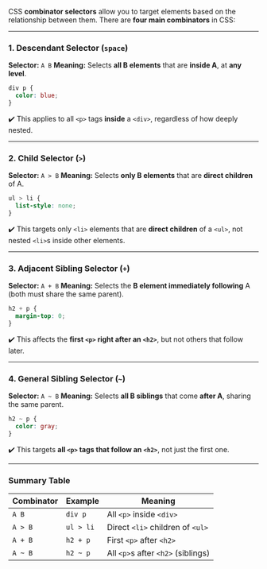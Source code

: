 CSS **combinator selectors** allow you to target elements based on the relationship between them. There are **four main combinators** in CSS:

---

### 1. **Descendant Selector (`space`)**

**Selector:** `A B`
**Meaning:** Selects **all B elements** that are **inside A**, at **any level**.

```css
div p {
  color: blue;
}
```

✔️ This applies to all `<p>` tags **inside** a `<div>`, regardless of how deeply nested.

---

### 2. **Child Selector (`>`)**

**Selector:** `A > B`
**Meaning:** Selects **only B elements** that are **direct children** of A.

```css
ul > li {
  list-style: none;
}
```

✔️ This targets only `<li>` elements that are **direct children** of a `<ul>`, not nested `<li>`s inside other elements.

---

### 3. **Adjacent Sibling Selector (`+`)**

**Selector:** `A + B`
**Meaning:** Selects the **B element immediately following** A (both must share the same parent).

```css
h2 + p {
  margin-top: 0;
}
```

✔️ This affects the **first `<p>` right after an `<h2>`**, but not others that follow later.

---

### 4. **General Sibling Selector (`~`)**

**Selector:** `A ~ B`
**Meaning:** Selects **all B siblings** that come **after A**, sharing the same parent.

```css
h2 ~ p {
  color: gray;
}
```

✔️ This targets **all `<p>` tags that follow an `<h2>`**, not just the first one.

---

### Summary Table

| Combinator | Example   | Meaning                            |
| ---------- | --------- | ---------------------------------- |
| `A B`      | `div p`   | All `<p>` inside `<div>`           |
| `A > B`    | `ul > li` | Direct `<li>` children of `<ul>`   |
| `A + B`    | `h2 + p`  | First `<p>` after `<h2>`           |
| `A ~ B`    | `h2 ~ p`  | All `<p>`s after `<h2>` (siblings) |

